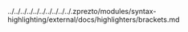 ../../../../../../../../../../.zprezto/modules/syntax-highlighting/external/docs/highlighters/brackets.md